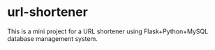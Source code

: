 # url-shortener
This is a mini project for a URL shortener using Flask+Python+MySQL database management system.
